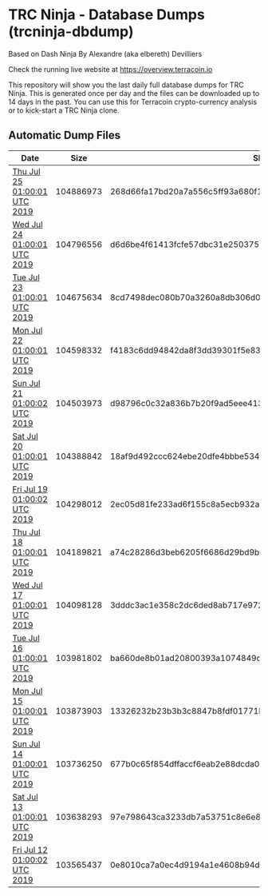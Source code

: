 # TRC Ninja - Database Dumps (trcninja-dbdump)
Based on Dash Ninja By Alexandre (aka elbereth) Devilliers

Check the running live website at https://overview.terracoin.io

This repository will show you the last daily full database dumps for TRC Ninja. This is generated once per day and the files can be downloaded up to 14 days in the past.
You can use this for Terracoin crypto-currency analysis or to kick-start a TRC Ninja clone.


## Automatic Dump Files
| Date | Size | SHA256 |
|--|--|--|
| [Thu Jul 25 01:00:01 UTC 2019](https://transfer.sh/S9mJ2/trcninja-dbdump-20190725010001.tar.bz2) | 104886973 | 268d66fa17bd20a7a556c5ff93a680f1325acf89c5c6efe3fe773ade89288669 | 
| [Wed Jul 24 01:00:01 UTC 2019]() | 104796556 | d6d6be4f61413fcfe57dbc31e25037581cc5f5272ef1d32dcdf44d1b0d64215f | 
| [Tue Jul 23 01:00:01 UTC 2019]() | 104675634 | 8cd7498dec080b70a3260a8db306d0adb8319c4f43d50728f34825be52838d1d | 
| [Mon Jul 22 01:00:01 UTC 2019]() | 104598332 | f4183c6dd94842da8f3dd39301f5e831d50d84aa974c11864c2eda7e1069af93 | 
| [Sun Jul 21 01:00:02 UTC 2019]() | 104503973 | d98796c0c32a836b7b20f9ad5eee4135e6a00e5d04bf0aa8697492a39f081dde | 
| [Sat Jul 20 01:00:01 UTC 2019]() | 104388842 | 18af9d492ccc624ebe20dfe4bbbe534ec8c296862350eecd1085963ff3121ebe | 
| [Fri Jul 19 01:00:02 UTC 2019](https://transfer.sh/fnWML/trcninja-dbdump-20190719010002.tar.bz2) | 104298012 | 2ec05d81fe233ad6f155c8a5ecb932af3cc978d4279626ffc792a575a617731a | 
| [Thu Jul 18 01:00:01 UTC 2019]() | 104189821 | a74c28286d3beb6205f6686d29bd9bf2dd15b0984b785f968e2e5ab0c59b8a50 | 
| [Wed Jul 17 01:00:01 UTC 2019](https://transfer.sh/7wgZf/trcninja-dbdump-20190717010001.tar.bz2) | 104098128 | 3dddc3ac1e358c2dc6ded8ab717e9729f5442326e53203bd6ba0899415166b3a | 
| [Tue Jul 16 01:00:01 UTC 2019]() | 103981802 | ba660de8b01ad20800393a1074849d67ab40bb489adae06038fa6c312cdf21cb | 
| [Mon Jul 15 01:00:01 UTC 2019](https://transfer.sh/GTBR6/trcninja-dbdump-20190715010001.tar.bz2) | 103873903 | 13326232b23b3b3c8847b8fdf01771b8c03f8a1f17cdcbed7edc4901642097ee | 
| [Sun Jul 14 01:00:01 UTC 2019](https://transfer.sh/7aQlY/trcninja-dbdump-20190714010001.tar.bz2) | 103736250 | 677b0c65f854dffaccf6eab2e88dcda0983140be07618e143d6c744a6b8c28da | 
| [Sat Jul 13 01:00:01 UTC 2019]() | 103638293 | 97e798643ca3233db7a53751c8e6e8f6211a400f82b6de10542c04024dbc7d5d | 
| [Fri Jul 12 01:00:02 UTC 2019](https://transfer.sh/10KgnN/trcninja-dbdump-20190712010001.tar.bz2) | 103565437 | 0e8010ca7a0ec4d9194a1e4608b94def984e1f73114cd0e126fe78c670ad4b6e | 
